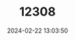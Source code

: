 ---
title: "12308"
category: "Lophiomys imhausi"
draft: false
date: 2024-02-22 13:03:50
languages:
  English: ["Crested Rat"]
---